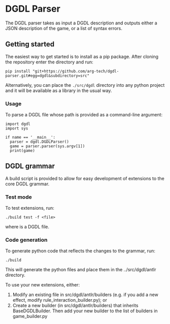 <h1>DGDL Parser</h1>

The DGDL parser takes as input a DGDL description and outputs either a JSON
description of the game, or a list of syntax errors.

<h2>Getting started</h2>

The easiest way to get started is to install as a pip package. After cloning the
repository enter the directory and run:

```pip install "git+https://github.com/arg-tech/dgdl-parser.git#egg=dgdl&subdirectory=src"```

Alternatively, you can place the ``./src/dgdl`` directory into any python project
and it will be available as a library in the usual way.

<h3>Usage</h3>

To parse a DGDL file whose path is provided as a command-line argument:

```
import dgdl
import sys

if name == '__main__':
  parser = dgdl.DGDLParser()
  game = parser.parser(sys.argv[1])
  print(game)
```

<h2>DGDL grammar</h2>

A build script is provided to allow for easy development of extensions to the core DGDL grammar.

<h3>Test mode</h3>

To test extensions, run:

```./build test -f <file>```

where <file> is a DGDL file.

<h3>Code generation</h3>

To generate python code that reflects the changes to the grammar, run:

```./build```

This will generate the python files and place them in the ../src/dgdl/antlr directory.

To use your new extensions, either:

<ol>
<li> Modify an existing file in src/dgdl/antlr/builders (e.g. if you add a new effect, modify rule_interaction_builder.py); or

<li> Create a new builder (in src/dgdl/antlr/builders) that inherits BaseDGDLBuilder. Then add your new builder to the list of builders in game_builder.py
</ol>
